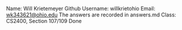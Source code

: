 Name: Will Krietemeyer
Github Username: willkrietohio
Email: wk343621@ohio.edu
The answers are recorded in answers.md
Class: CS2400, Section 107/109
Done
